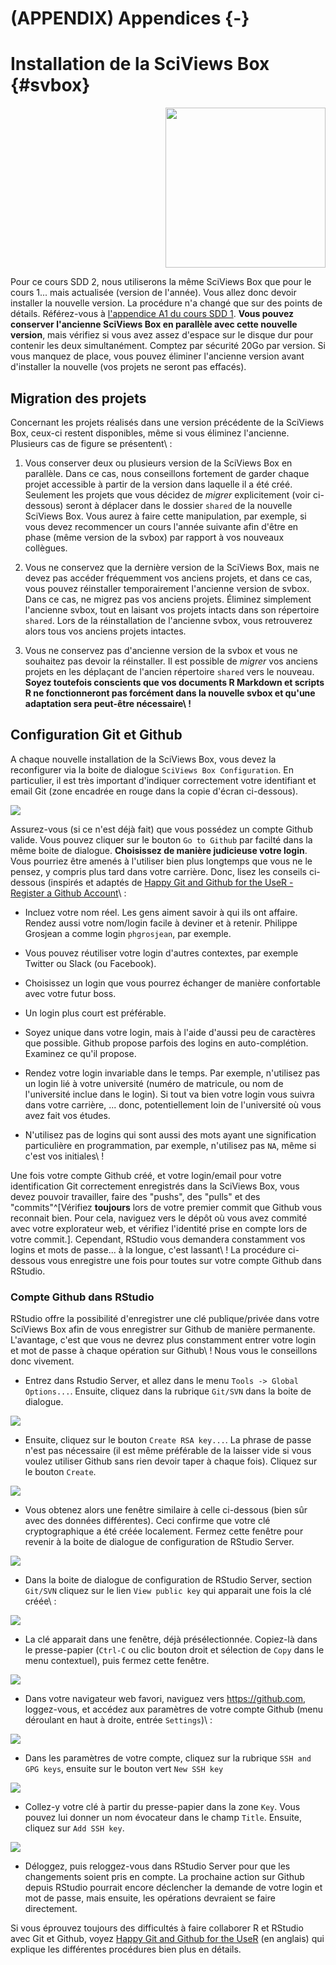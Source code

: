 # (APPENDIX) Appendices {-}


# Installation de la SciViews Box {#svbox}

<img src="images/sdd1_01/svBox-256.png" width="256px" style="display: block; margin: auto 0 auto auto;" />

Pour ce cours SDD 2, nous utiliserons la même SciViews Box que pour le cours 1... mais actualisée (version de l'année). Vous allez donc devoir installer la nouvelle version. La procédure n'a changé que sur des points de détails. Référez-vous à [l'appendice A1 du cours SDD 1](http://biodatascience-course.sciviews.org/sdd-umons/svbox.html). **Vous pouvez conserver l'ancienne SciViews Box en parallèle avec cette nouvelle version**, mais vérifiez si vous avez assez d'espace sur le disque dur pour contenir les deux simultanément. Comptez par sécurité 20Go par version. Si vous manquez de place, vous pouvez éliminer l'ancienne version avant d'installer la nouvelle (vos projets ne seront pas effacés).


## Migration des projets

Concernant les projets réalisés dans une version précédente de la SciViews Box, ceux-ci restent disponibles, même si vous éliminez l'ancienne. Plusieurs cas de figure se présentent\ :

1. Vous conserver deux ou plusieurs version de la SciViews Box en parallèle. Dans ce cas, nous conseillons fortement de garder chaque projet accessible à partir de la version dans laquelle il a été créé. Seulement les projets que vous décidez de *migrer* explicitement (voir ci-dessous) seront à déplacer dans le dossier `shared` de la nouvelle SciViews Box. Vous aurez à faire cette manipulation, par exemple, si vous devez recommencer un cours l'année suivante afin d'être en phase (même version de la svbox) par rapport à vos nouveaux collègues.

2. Vous ne conservez que la dernière version de la SciViews Box, mais ne devez pas accéder fréquemment vos anciens projets, et dans ce cas, vous pouvez réinstaller temporairement l'ancienne version de svbox. Dans ce cas, ne migrez pas vos anciens projets. Éliminez simplement l'ancienne svbox, tout en laisant vos projets intacts dans son répertoire `shared`. Lors de la réinstallation de l'ancienne svbox, vous retrouverez alors tous vos anciens projets intactes.

3. Vous ne conservez pas d'ancienne version de la svbox et vous ne souhaitez pas devoir la réinstaller. Il est possible de *migrer* vos anciens projets en les déplaçant de l'ancien répertoire `shared` vers le nouveau. **Soyez toutefois conscients que vos documents R Markdown et scripts R ne fonctionneront pas forcément dans la nouvelle svbox et qu'une adaptation sera peut-être nécessaire\ !**


## Configuration Git et Github

A chaque nouvelle installation de la SciViews Box, vous devez la reconfigurer via la boite de dialogue `SciViews Box Configuration`. En particulier, il est très important d'indiquer correctement votre identifiant et email Git (zone encadrée en rouge dans la copie d'écran ci-dessous).

![](images/sdd2_A1/svbox_config.png)

Assurez-vous (si ce n'est déjà fait) que vous possédez un compte Github valide. Vous pouvez cliquer sur le bouton `Go to Github` par facilté dans la même boite de dialogue. **Choisissez de manière judicieuse votre login**. Vous pourriez être amenés à l'utiliser bien plus longtemps que vous ne le pensez, y compris plus tard dans votre carrière. Donc, lisez les conseils ci-dessous (inspirés et adaptés de [Happy Git and Github for the UseR - Register a Github Account](https://happygitwithr.com/github-acct.html)\ :

- Incluez votre nom réel. Les gens aiment savoir à qui ils ont affaire. Rendez aussi votre nom/login facile à deviner et à retenir. Philippe Grosjean a comme login `phgrosjean`, par exemple.

- Vous pouvez réutiliser votre login d'autres contextes, par exemple Twitter ou Slack (ou Facebook).

- Choisissez un login que vous pourrez échanger de manière confortable avec votre futur boss.

- Un login plus court est préférable.

- Soyez unique dans votre login, mais à l'aide d'aussi peu de caractères que possible. Github propose parfois des logins en auto-complétion. Examinez ce qu'il propose.

- Rendez votre login invariable dans le temps. Par exemple, n'utilisez pas un login lié à votre université (numéro de matricule, ou nom de l'université inclue dans le login). Si tout va bien votre login vous suivra dans votre carrière, ... donc, potentiellement loin de l'université où vous avez fait vos études.

- N'utilisez pas de logins qui sont aussi des mots ayant une signification particulière en programmation, par exemple, n'utilisez pas `NA`, même si c'est vos initiales\ !

Une fois votre compte Github créé, et votre login/email pour votre identification Git correctement enregistrés dans la SciViews Box, vous devez pouvoir travailler, faire des "pushs", des "pulls" et des "commits"^[Vérifiez **toujours** lors de votre premier commit que Github vous reconnait bien. Pour cela, naviguez vers le dépôt où vous avez commité avec votre explorateur web, et vérifiez l'identité prise en compte lors de votre commit.]. Cependant, RStudio vous demandera constamment vos logins et mots de passe... à la longue, c'est lassant\ ! La procédure ci-dessous vous enregistre une fois pour toutes sur votre compte Github dans RStudio.

### Compte Github dans RStudio

RStudio offre la possibilité d'enregistrer une clé publique/privée dans votre SciViews Box afin de vous enregistrer sur Github de manière permanente. L'avantage, c'est que vous ne devrez plus constamment entrer votre login et mot de passe à chaque opération sur Github\ ! Nous vous le conseillons donc vivement.

- Entrez dans Rstudio Server, et allez dans le menu `Tools -> Global Options...`. Ensuite, cliquez dans la rubrique `Git/SVN` dans la boite de dialogue.

![](images/sdd2_A1/github_config_rstudio1.png)

- Ensuite, cliquez sur le bouton `Create RSA key...`. La phrase de passe n'est pas nécessaire (il est même préférable de la laisser vide si vous voulez utiliser Github sans rien devoir taper à chaque fois). Cliquez sur le bouton `Create`.

![](images/sdd2_A1/github_config_rstudio2.png)

- Vous obtenez alors une fenêtre similaire à celle ci-dessous (bien sûr avec des données différentes). Ceci confirme que votre clé cryptographique a été créée localement. Fermez cette fenêtre pour revenir à la boite de dialogue de configuration de RStudio Server.

![](images/sdd2_A1/github_config_rstudio3.png)

- Dans la boite de dialogue de configuration de RStudio Server, section `Git/SVN` cliquez sur le lien `View public key` qui apparait une fois la clé créée\ :

![](images/sdd2_A1/github_config_rstudio4.png)

- La clé apparait dans une fenêtre, déjà présélectionnée. Copiez-là dans le presse-papier (`Ctrl-C` ou clic bouton droit et sélection de `Copy` dans le menu contextuel), puis fermez cette fenêtre.

![](images/sdd2_A1/github_config_rstudio5.png)

- Dans votre navigateur web favori, naviguez vers https://github.com, loggez-vous, et accédez aux paramètres de votre compte Github (menu déroulant en haut à droite, entrée `Settings`)\ :

![](images/sdd2_A1/github_config_rstudio6.png)

- Dans les paramètres de votre compte, cliquez sur la rubrique `SSH and GPG keys`, ensuite sur le bouton vert `New SSH key`

![](images/sdd2_A1/github_config_rstudio7.png)

- Collez-y votre clé à partir du presse-papier dans la zone `Key`. Vous pouvez lui donner un nom évocateur dans le champ `Title`. Ensuite, cliquez sur `Add SSH key`.

![](images/sdd2_A1/github_config_rstudio8.png)

- Déloggez, puis reloggez-vous dans RStudio Server pour que les changements soient pris en compte. La prochaine action sur Github depuis RStudio pourrait encore déclencher la demande de votre login et mot de passe, mais ensuite, les opérations devraient se faire directement.

Si vous éprouvez toujours des difficultés à faire collaborer R et RStudio avec Git et Github, voyez [Happy Git and Github for the UseR](https://happygitwithr.com) (en anglais) qui explique les différentes procédures bien plus en détails.
